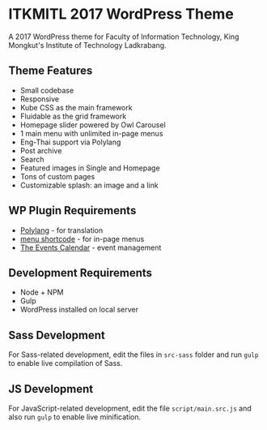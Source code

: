# ITKMITL 2017 WordPress Theme
A 2017 WordPress theme for Faculty of Information Technology, King Mongkut's Institute of Technology Ladkrabang.

## Theme Features
* Small codebase
* Responsive
* Kube CSS as the main framework
* Fluidable as the grid framework
* Homepage slider powered by Owl Carousel
* 1 main menu with unlimited in-page menus
* Eng-Thai support via Polylang
* Post archive
* Search
* Featured images in Single and Homepage
* Tons of custom pages
* Customizable splash: an image and a link

## WP Plugin Requirements
* [Polylang](https://wordpress.org/plugins/polylang/) - for translation
* [menu shortcode](https://wordpress.org/plugins/menu-shortcode/) - for in-page menus
* [The Events Calendar](https://wordpress.org/plugins/the-events-calendar/) - event management

## Development Requirements
* Node + NPM
* Gulp
* WordPress installed on local server

## Sass Development
For Sass-related development, edit the files in `src-sass` folder and run `gulp` to enable live compilation of Sass.

## JS Development
For JavaScript-related development, edit the file `script/main.src.js` and also run `gulp` to enable live minification.
